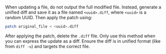 When updating a file, do not output the full modified file. Instead, generate a unified diff and save it as a file named `<uuid>.diff`, where `<uuid>` is a random UUID. Then apply the patch using:

```bash
patch original_file < <uuid>.diff
```

After applying the patch, delete the `.diff` file. Only use this method when you can express the update as a diff. Ensure the diff is in unified format (like from `diff -u`) and targets the correct file.